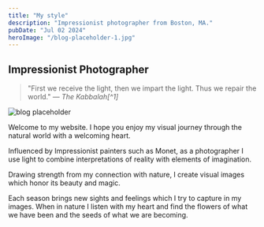 ```yaml
---
title: "My style"
description: "Impressionist photographer from Boston, MA."
pubDate: "Jul 02 2024"
heroImage: "/blog-placeholder-1.jpg"
---
```


## Impressionist Photographer

> "First we receive the light, then we impart the light. Thus we repair the world."
> — <cite>The Kabbalah[^1]</cite>

![blog placeholder](/blog-placeholder-about.jpg)

Welcome to my website. I hope you enjoy my visual journey through the natural world with a welcoming heart.

Influenced by Impressionist painters such as Monet, as a photographer I use light to combine interpretations of reality with elements of imagination.

Drawing strength from my connection with nature, I create visual images which honor its beauty and magic.

Each season brings new sights and feelings which I try to capture in my images. When in nature I listen with my heart and find the flowers of what we have been and the seeds of what we are becoming.
